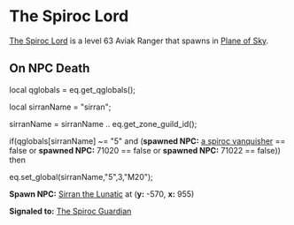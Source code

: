 # The Spiroc Lord



[The Spiroc Lord](/npc/71012) is a level 63 Aviak Ranger that spawns in [Plane of Sky](/zone/71).



## On NPC Death

local qglobals = eq.get_qglobals();


local sirranName = "sirran";

sirranName = sirranName .. eq.get_zone_guild_id();



if(qglobals[sirranName] ~= "5" and (**spawned NPC:**  [a spiroc vanquisher](/npc/71009) == false or **spawned NPC:** 71020 == false or **spawned NPC:** 71022 == false)) then


eq.set_global(sirranName,"5",3,"M20");


**Spawn NPC:**  [Sirran the Lunatic](/npc/71058) at (**y:** -570, **x:** 955)



**Signaled to:**  [The Spiroc Guardian](/npc/71013)